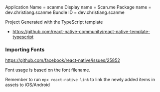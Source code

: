 Application Name = scanme
Display name = Scan.me
Package name = dev.christiang.scanme
Bundle ID = dev.christiang.scanme

Project Generated with the TypeScript template

- https://github.com/react-native-community/react-native-template-typescript

### Importing Fonts

https://github.com/facebook/react-native/issues/25852

Font usage is based on the font filename.

Remember to run `npx react-native link` to link the newly added items in assets to iOS/Android
